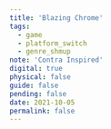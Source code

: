 ```yaml
---
title: 'Blazing Chrome'
tags:
  - game
  - platform_switch
  - genre_shmup
note: 'Contra Inspired'
digital: true
physical: false
guide: false
pending: false
date: 2021-10-05
permalink: false
---
```

